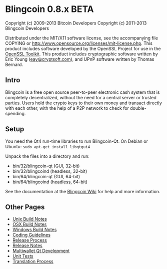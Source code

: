 Blingcoin 0.8.x BETA
====================

Copyright (c) 2009-2013 Bitcoin Developers
Copyright (c) 2011-2013 Blingcoin Developers

Distributed under the MIT/X11 software license, see the accompanying
file COPYING or http://www.opensource.org/licenses/mit-license.php.
This product includes software developed by the OpenSSL Project for use in the [OpenSSL Toolkit](http://www.openssl.org/). This product includes
cryptographic software written by Eric Young ([eay@cryptsoft.com](mailto:eay@cryptsoft.com)), and UPnP software written by Thomas Bernard.


Intro
---------------------
Blingcoin is a free open source peer-to-peer electronic cash system that is
completely decentralized, without the need for a central server or trusted
parties.  Users hold the crypto keys to their own money and transact directly
with each other, with the help of a P2P network to check for double-spending.


Setup
---------------------
You need the Qt4 run-time libraries to run Blingcoin-Qt. On Debian or Ubuntu:
	`sudo apt-get install libqtgui4`

Unpack the files into a directory and run:

- bin/32/blingcoin-qt (GUI, 32-bit)
- bin/32/blingcoind (headless, 32-bit)
- bin/64/blingcoin-qt (GUI, 64-bit)
- bin/64/blingcoind (headless, 64-bit)

See the documentation at the [Blingcoin Wiki](http://blingcoin.info)
for help and more information.


Other Pages
---------------------
- [Unix Build Notes](build-unix.md)
- [OSX Build Notes](build-osx.md)
- [Windows Build Notes](build-msw.md)
- [Coding Guidelines](coding.md)
- [Release Process](release-process.md)
- [Release Notes](release-notes.md)
- [Multiwallet Qt Development](multiwallet-qt.md)
- [Unit Tests](unit-tests.md)
- [Translation Process](translation_process.md)
